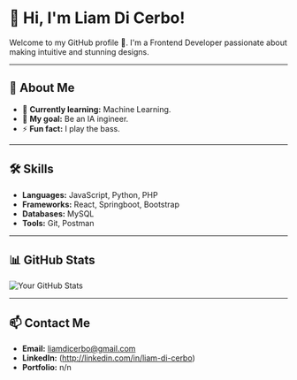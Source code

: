 # 👋 Hi, I'm Liam Di Cerbo!  

Welcome to my GitHub profile 🚀. I'm a Frontend Developer passionate about making intuitive and stunning designs.  

---

## 🌟 About Me  
- 🌱 **Currently learning:** Machine Learning.  
- 🎯 **My goal:** Be an IA ingineer.  
- ⚡ **Fun fact:** I play the bass.  

---

## 🛠️ Skills  
- **Languages:** JavaScript, Python, PHP  
- **Frameworks:** React, Springboot, Bootstrap  
- **Databases:** MySQL
- **Tools:** Git, Postman  

---

## 📊 GitHub Stats  
![Your GitHub Stats](https://github-readme-stats.vercel.app/api?username=Ezeliam&show_icons=true&theme=radical)


---

## 📫 Contact Me  
- **Email:** liamdicerbo@gmail.com 
- **LinkedIn:** (http://linkedin.com/in/liam-di-cerbo)
- **Portfolio:** n/n 

